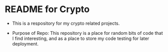 # README for Crypto

- This is a respository for my crypto related projects.

- Purpose of Repo:
This repository is a place for random bits of code that I find interesting, and as a place to store my code testing for later deployment.